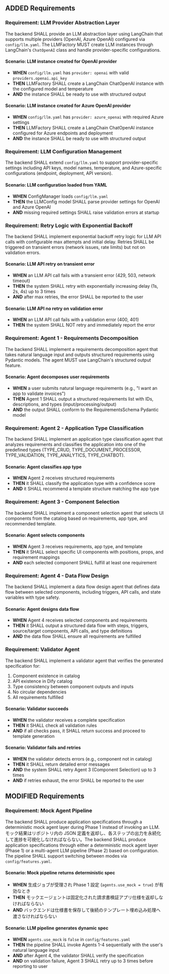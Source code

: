 ## ADDED Requirements

### Requirement: LLM Provider Abstraction Layer
The backend SHALL provide an LLM abstraction layer using LangChain that supports multiple providers (OpenAI, Azure OpenAI) configured via `config/llm.yaml`. The LLMFactory MUST create LLM instances through LangChain's `ChatOpenAI` class and handle provider-specific configurations.

#### Scenario: LLM instance created for OpenAI provider
- **WHEN** `config/llm.yaml` has `provider: openai` with valid `providers.openai.api_key`
- **THEN** LLMFactory SHALL create a LangChain ChatOpenAI instance with the configured model and temperature
- **AND** the instance SHALL be ready to use with structured output

#### Scenario: LLM instance created for Azure OpenAI provider
- **WHEN** `config/llm.yaml` has `provider: azure_openai` with required Azure settings
- **THEN** LLMFactory SHALL create a LangChain ChatOpenAI instance configured for Azure endpoints and deployment
- **AND** the instance SHALL be ready to use with structured output

### Requirement: LLM Configuration Management
The backend SHALL extend `config/llm.yaml` to support provider-specific settings including API keys, model names, temperature, and Azure-specific configurations (endpoint, deployment, API version).

#### Scenario: LLM configuration loaded from YAML
- **WHEN** ConfigManager loads `config/llm.yaml`
- **THEN** the LLMConfig model SHALL parse provider settings for OpenAI and Azure OpenAI
- **AND** missing required settings SHALL raise validation errors at startup

### Requirement: Retry Logic with Exponential Backoff
The backend SHALL implement exponential backoff retry logic for LLM API calls with configurable max attempts and initial delay. Retries SHALL be triggered on transient errors (network issues, rate limits) but not on validation errors.

#### Scenario: LLM API retry on transient error
- **WHEN** an LLM API call fails with a transient error (429, 503, network timeout)
- **THEN** the system SHALL retry with exponentially increasing delay (1s, 2s, 4s) up to 3 times
- **AND** after max retries, the error SHALL be reported to the user

#### Scenario: LLM API no retry on validation error
- **WHEN** an LLM API call fails with a validation error (400, 401)
- **THEN** the system SHALL NOT retry and immediately report the error

### Requirement: Agent 1 - Requirements Decomposition
The backend SHALL implement a requirements decomposition agent that takes natural language input and outputs structured requirements using Pydantic models. The agent MUST use LangChain's structured output feature.

#### Scenario: Agent decomposes user requirements
- **WHEN** a user submits natural language requirements (e.g., "I want an app to validate invoices")
- **THEN** Agent 1 SHALL output a structured requirements list with IDs, descriptions, and types (input/processing/output)
- **AND** the output SHALL conform to the RequirementsSchema Pydantic model

### Requirement: Agent 2 - Application Type Classification
The backend SHALL implement an application type classification agent that analyzes requirements and classifies the application into one of the predefined types (TYPE_CRUD, TYPE_DOCUMENT_PROCESSOR, TYPE_VALIDATION, TYPE_ANALYTICS, TYPE_CHATBOT).

#### Scenario: Agent classifies app type
- **WHEN** Agent 2 receives structured requirements
- **THEN** it SHALL classify the application type with a confidence score
- **AND** it SHALL recommend a template structure matching the app type

### Requirement: Agent 3 - Component Selection
The backend SHALL implement a component selection agent that selects UI components from the catalog based on requirements, app type, and recommended template.

#### Scenario: Agent selects components
- **WHEN** Agent 3 receives requirements, app type, and template
- **THEN** it SHALL select specific UI components with positions, props, and requirement mappings
- **AND** each selected component SHALL fulfill at least one requirement

### Requirement: Agent 4 - Data Flow Design
The backend SHALL implement a data flow design agent that defines data flow between selected components, including triggers, API calls, and state variables with type safety.

#### Scenario: Agent designs data flow
- **WHEN** Agent 4 receives selected components and requirements
- **THEN** it SHALL output a structured data flow with steps, triggers, source/target components, API calls, and type definitions
- **AND** the data flow SHALL ensure all requirements are fulfilled

### Requirement: Validator Agent
The backend SHALL implement a validator agent that verifies the generated specification for:
1. Component existence in catalog
2. API existence in Dify catalog
3. Type consistency between component outputs and inputs
4. No circular dependencies
5. All requirements fulfilled

#### Scenario: Validator succeeds
- **WHEN** the validator receives a complete specification
- **THEN** it SHALL check all validation rules
- **AND** if all checks pass, it SHALL return success and proceed to template generation

#### Scenario: Validator fails and retries
- **WHEN** the validator detects errors (e.g., component not in catalog)
- **THEN** it SHALL return detailed error messages
- **AND** the system SHALL retry Agent 3 (Component Selection) up to 3 times
- **AND** if retries exhaust, the error SHALL be reported to the user

## MODIFIED Requirements

### Requirement: Mock Agent Pipeline
The backend SHALL produce application specifications through a deterministic mock agent layer during Phase 1 instead of invoking an LLM. モック結果はリポジトリ内の JSON 定義を返却し、各ステップの出力を永続化して進捗を可視化しなければならない。The backend SHALL produce application specifications through either a deterministic mock agent layer (Phase 1) or a multi-agent LLM pipeline (Phase 2) based on configuration. The pipeline SHALL support switching between modes via `config/features.yaml`.

#### Scenario: Mock pipeline returns deterministic spec
- **WHEN** 生成ジョブが受理され Phase 1 設定 (`agents.use_mock = true`) が有効なとき
- **THEN** モックエージェントは固定化された請求書検証アプリ仕様を返却しなければならない
- **AND** バックエンドは仕様書を保存して後続のテンプレート埋め込み処理へ渡さなければならない

#### Scenario: LLM pipeline generates dynamic spec
- **WHEN** `agents.use_mock` is `false` in `config/features.yaml`
- **THEN** the pipeline SHALL invoke Agents 1-4 sequentially with the user's natural language input
- **AND** after Agent 4, the validator SHALL verify the specification
- **AND** on validation failure, Agent 3 SHALL retry up to 3 times before reporting to user


